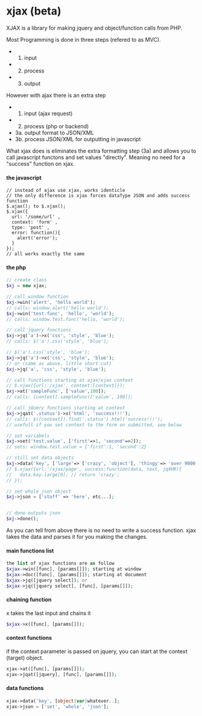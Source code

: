 xjax (beta)
====

XJAX is a library for making jquery and object/function calls from PHP.

Most Programming is done in three steps (refered to as MVC).

- 1. input
- 2. process
- 3. output

However with ajax there is an extra step

- 1. input (ajax request)
- 2. process (php or backend)
- 3a. output format to JSON/XML
- 3b. process JSON/XML for outputting in javascript

What xjax does is eliminates the extra formatting step (3a) and allows you to call javascript functons and set values "directly". Meaning no need for a "success" function on xjax.

#### the javascript
```javscript
// instead of ajax use xjax, works identicle
// the only difference is xjax forces dataType JSON and adds success function
$.ajax(); to $.xjax();
$.xjax({
  url: '/some/url' ,
  context: 'form' ,
  type: 'post' ,
  error: function(){
    alert('error');
  }
});
// all works exactly the same
```

#### the php
```php
// create class
$xj = new xjax;

// call window function
$xj->win('alert', 'hello world');
// calls: window.alert('hello world');
$xj->win('test.func', 'hello', 'world');
// calls: window.test.func('hello, 'world');

// call jquery functions
$xj->jq('a')->x('css', 'style', 'blue');
// calls: $('a').css('style', 'blue');

// $('a').css('style', 'blue');
$xj->jq('a')->x('css', 'style', 'blue');
// or (same as above, little short cut)
$xj->jq('a', 'css', 'style', 'blue');

// call functions starting at ajax/xjax context
// $.xjax({url:'/xjax', context:[context]});
$xj->at('sampleFunc', ['value',100]);
// calls: [context].sampleFunc(['value', 100]);

// call jQuery functions starting at context
$xj->jqat('.status')->x('html', 'success!!!');
// calls: $([context]).find('.status').html('success!!!');
// usefull if you set context to the form on submitted, see below

// set variabels
$xj->set('test.value', ['first'=>1, 'second'=>2]);
// sets: window.test.value = {'first':1, 'second':2}

// still set data objects
$xj->data('key', ['large'=> ['crazy', 'object'], 'thingy'=> 'over 9000!!');
// $.xjax({url:'/xjax/page', success:function(data, text, jqXHR){
//   data.key.large[0]; // return 'crazy';
// });

// set whole json object
$xj->json = ['stuff' => 'here', etc...];


// done outputs json
$xj->done();
```
As you can tell from above there is no need to write a success function. xjax takes the data and parses it for you making the changes.

#### main functions list
```php
the list of xjax functions are as follow
$xjax->win([func], [params[]]); starting at window
$xjax->doc([func], [params[]]); starting at document
$xjax->jq([jquery select]); or
$xjax->jq([jquery select], [func], [params[]]); 
```

#### chaining function 
x takes the last input and chains it
```php
$xjax->x([func], [params[]]);
```

#### context functions
if the context parameter is passed on jquery, you can start at the context (target) object.
```php
xjax->at([func], [params[]]);
xjax->jqat([jquery], [func], [params[]]);
```

#### data functions
```php
xjax->data('key', [object|var|whatever..];
xjax->json = ['set', 'whole', 'json'];
```
